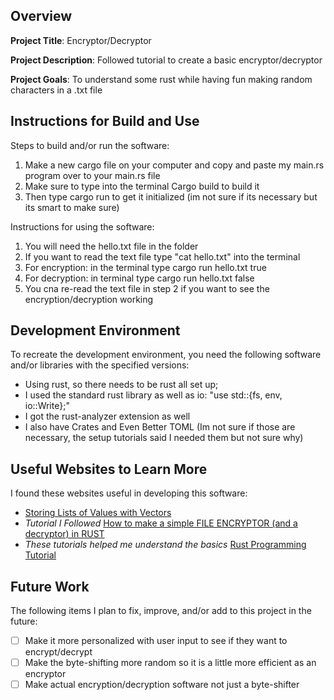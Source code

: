 ## Overview

**Project Title**: Encryptor/Decryptor

**Project Description**: Followed tutorial to create a basic encryptor/decryptor

**Project Goals**: To understand some rust while having fun making random characters in a .txt file

## Instructions for Build and Use

Steps to build and/or run the software:

1. Make a new cargo file on your computer and copy and paste my main.rs program over to your main.rs file 
2. Make sure to type into the terminal Cargo build to build it
3. Then type cargo run to get it initialized (im not sure if its necessary but its smart to make sure)


Instructions for using the software:

1. You will need the hello.txt file in the folder
2. If you want to read the text file type "cat hello.txt" into the terminal
3. For encryption: in the terminal type cargo run hello.txt true
4. For decryption: in terminal type cargo run hello.txt false
5. You cna re-read the text file in step 2 if you want to see the encryption/decryption working

## Development Environment 

To recreate the development environment, you need the following software and/or libraries with the specified versions:

* Using rust, so there needs to be rust all set up;
* I used the standard rust library as well as io: "use std::{fs, env, io::Write};"
* I got the rust-analyzer extension as well
* I also have Crates and Even Better TOML (Im not sure if those are necessary, the setup tutorials said I needed them but not sure why)

## Useful Websites to Learn More

I found these websites useful in developing this software:

* [Storing Lists of Values with Vectors](https://doc.rust-lang.org/book/ch08-01-vectors.html)
* *Tutorial I Followed* [How to make a simple FILE ENCRYPTOR (and a decryptor) in RUST](https://www.youtube.com/watch?v=3mSEVIGOqzY)
* *These tutorials helped me understand the basics* [Rust Programming Tutorial](https://www.youtube.com/playlist?list=PLzMcBGfZo4-nyLTlSRBvo0zjSnCnqjHYQ)

## Future Work

The following items I plan to fix, improve, and/or add to this project in the future:

* [ ] Make it more personalized with user input to see if they want to encrypt/decrypt
* [ ] Make the byte-shifting more random so it is a little more efficient as an encryptor 
* [ ] Make actual encryption/decryption software not just a byte-shifter
